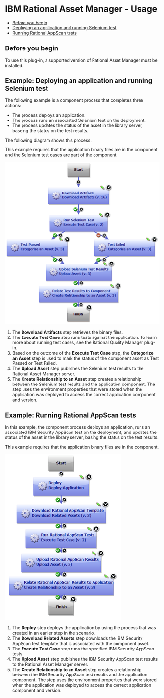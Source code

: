 
# IBM Rational Asset Manager - Usage

* [Before you begin](#before_you_begin)
* [Deploying an application and running Selenium test](#example1)
* [Running Rational AppScan tests](#example2)


## **Before you begin**

To use this plug-in, a supported version of Rational Asset Manager must be installed.


## **Example: Deploying an application and running Selenium test**

The following example is a component process that completes three actions:

* The process deploys an application.
* The process runs an associated Selenium test on the deployment.
* The process updates the status of the asset in the library server, baseing the status on the test results.

The following diagram shows this process.

This example requires that the application binary files are in the component and the Selenium test cases are part of the component.

[![rationalassetmanager_3](media/rationalassetmanager_3.gif)](media/rationalassetmanager_3.gif)
1. The **Download Artifacts** step retrieves the binary files.
2. The **Execute Test Case** step runs tests against the application. To learn more about running test cases, see the Rational Quality Manager plug-in.
3. Based on the outcome of the **Execute Test Case** step, the **Categorize an Asset** step is used to mark the status of the component asset as Test Passed or Test Failed.
4. The **Upload Asset** step publishes the Selenium test results to the Rational Asset Manager server.
5. The **Create Relationship to an Asset** step creates a relationship between the Selenium test results and the application component. The step uses the environment properties that were stored when the application was deployed to access the correct application component and version.


## **Example: Running Rational AppScan tests**

In this example, the component process deploys an application, runs an associated IBM Security AppScan test on the deployment, and updates the status of the asset in the library server, basing the status on the test results.

This example requires that the application binary files are in the component.

[![rationalassetmanager_4](media/rationalassetmanager_4.gif)](media/rationalassetmanager_4.gif)
1. The **Deploy** step deploys the application by using the process that was created in an earlier step in the scenario.
2. The **Download Related Assets** step downloads the IBM Security AppScan test template that is associated with the component asset.
3. The **Execute Test Case** step runs the specified IBM Security AppScan tests.
4. The **Upload Asset** step publishes the IBM Security AppScan test results to the Rational Asset Manager server.
5. The **Create Relationship to an Asset** step creates a relationship between the IBM Security AppScan test results and the application component. The step uses the environment properties that were stored when the application was deployed to access the correct application component and version.
